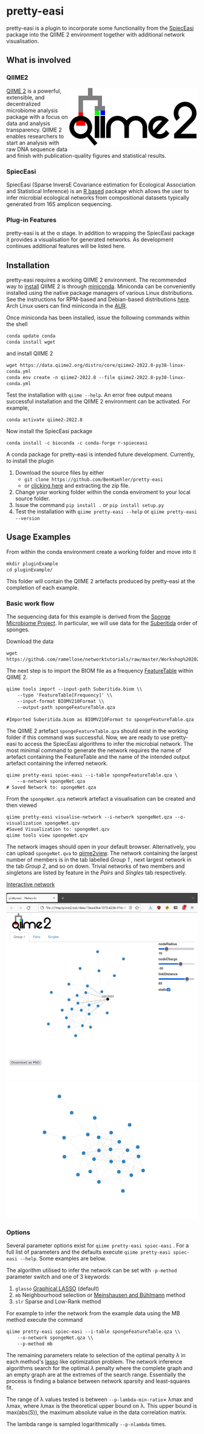 # pretty-easi

pretty-easi is a plugin to incorporate some functionality from the  [SpiecEasi](https://github.com/zdk123/SpiecEasi) package into the QIIME 2 environment together with additional network visualisation.

## What is involved

### QIIME2

<img align="right" src="assets/images/qiime2.png">

[QIIME 2](https://qiime2.org/) is a powerful, extensible, and decentralized microbiome analysis package with a focus on data and analysis transparency. QIIME 2 enables researchers to start an analysis with raw DNA sequence data and finish with publication-quality figures and statistical results.

### SpiecEasi

SpiecEasi (Sparse InversE Covariance estimation for Ecological Association and Statistical Inference) is an [R based](https://www.r-project.org/) package which allows the user to infer microbial ecological networks from compositional datasets typically generated from 16S amplicon sequencing. 

### Plug-in Features

pretty-easi is at the α stage. In addition to wrapping the SpiecEasi package it provides a visualisation for generated networks. As development continues additional features will be listed here.

## Installation

pretty-easi requires a working QIIME 2 environment. The recommended way to [install](https://docs.qiime2.org/2022.8/install/native/) QIIME 2 is through [miniconda](https://docs.conda.io/en/latest/miniconda.html). Miniconda can be conveniently installed using the native package managers of various Linux distributions.  See the instructions for RPM-based and Debian-based distributions [here](https://docs.conda.io/projects/conda/en/latest/user-guide/install/rpm-debian.html). Arch Linux users can find miniconda in the [AUR](https://aur.archlinux.org/packages/miniconda3).

Once miniconda has been installed, issue the following commands within the shell
```
conda update conda
conda install wget
```
and install QIIME 2
```
wget https://data.qiime2.org/distro/core/qiime2-2022.8-py38-linux-conda.yml
conda env create -n qiime2-2022.8 --file qiime2-2022.8-py38-linux-conda.yml
```

Test the installation with `qiime --help`. An error free output means successful installation and the QIIME 2 environment can be activated. For example, 

```
conda activate qiime2-2022.8
```

Now install the SpiecEasi package

```
conda install -c bioconda -c conda-forge r-spieceasi
```

A conda package for pretty-easi is intended future development. Currently, to install the plugin
1. Download the source files by either
	- ```git clone https://github.com/BenKaehler/pretty-easi```
	- or [clicking here](https://github.com/BenKaehler/pretty-easi/archive/refs/heads/main.zip) and extracting the zip file.
2. Change your working folder within the conda enviroment to your local source folder.
3. Issue the command ```pip install .``` or ```pip install setup.py```
4. Test the installation with ```qiime pretty-easi --help``` or ```qiime pretty-easi --version```

## Usage Examples

From within the conda environment create a working folder and move into it
```
mkdir pluginExample
cd pluginExample/
```

This folder will contain the QIIME 2 artefacts produced by pretty-easi at the completion of each example.

### Basic work flow 

The sequencing data for this example is derived from the [Sponge Microbiome Project](https://doi.org/10.1093/gigascience/gix077). In particular, we will use data for the [Suberitida](https://www.gbif.org/species/7682289) order of sponges. 

Download the data

```
wget https://github.com/ramellose/networktutorials/raw/master/Workshop%202021/sponges/Suberitida.biom
```

The next step is to import the BIOM file as a frequency [FeatureTable](https://docs.qiime2.org/2022.8/semantic-types/) within QIIME 2.

```
qiime tools import --input-path Suberitida.biom \\
	--type 'FeatureTable[Frequency]' \\
	--input-format BIOMV210Format \\
	--output-path spongeFeatureTable.qza

#Imported Suberitida.biom as BIOMV210Format to spongeFeatureTable.qza
```
The QIIME 2 artefact ```spongeFeatureTable.qza``` should exist in the working folder if this command was successful. Now, we are ready to use pretty-easi to access the SpiecEasi algorithms to infer the microbial network. The most minimal command to generate the network requires the name of artefact containing the FeatureTable and the name of the intended output artefact containing the inferred network. 

```
qiime pretty-easi spiec-easi --i-table spongeFeatureTable.qza \
	--o-network spongeNet.qza
# Saved Network to: spongeNet.qza
```

From the ```spongeNet.qza``` network artefact a visualisation can be created and then viewed

```
qiime pretty-easi visualise-network --i-network spongeNet.qza --o-visualization spongeNet.qzv
#Saved Visualization to: spongeNet.qzv
qiime tools view spongeNet.qzv
```

The network images should open in your default browser. Alternatively, you can upload ```spongeNet.qva``` to [qiime2view](https://view.qiime2.org/). The network containing the largest number of members is in the tab labelled _Group 1_ , next largest network in the tab _Group 2_, and so on down. Trivial networks of two members and singletons are listed by feature in the _Pairs_ and _Singles_ tab respectively. 

[Interactive network](https://isaactowers.github.io/pretty-easi/data/index.html)

![largest network](assets/images/Sponge_Suberitida_Group1_screen.png)
![network](assets/images/network.png)

### Options 

Several parameter options exist for ```qiime pretty-easi spiec-easi``` . For a full list of parameters and the defaults execute ```qiime pretty-easi spiec-easi --help```. Some examples are below.

The algorithm utilised to infer the network can be set with ```-p-method``` parameter switch and one of 3 keywords:
1. ```glasso``` [Graphical LASSO](https://academic.oup.com/biostatistics/article/9/3/432/224260) (default)
2. ``mb``  Neighbourhood selection or [Meinshausen and Bühlmann](https://projecteuclid.org/journals/annals-of-statistics/volume-34/issue-3/High-dimensional-graphs-and-variable-selection-with-the-Lasso/10.1214/009053606000000281.full) method 
3. ``slr`` Sparse and Low-Rank method

For example to infer the network from the example data using the MB method execute the command
```
qiime pretty-easi spiec-easi --i-table spongeFeatureTable.qza \\
	--o-network spongeNet.qza \\
	--p-method mb
```

The remaining parameters relate to selection of the optimal penalty $\lambda$ in each method's [lasso](https://en.wikipedia.org/wiki/Lasso_(statistics)) like optimization problem. The network inference algorithms search for the optimal $\lambda$ penalty where the complete graph and an empty graph are at the extremes of the search range. Essentially the process is finding a balance between network sparsity and least-squares fit. 

The range of λ values tested is between ```--p-lambda-min-ratio```× λmax and λmax, where λmax is the theoretical upper bound on λ. This upper bound is  max(abs(S)), the maximum absolute value in the data correlation matrix.

The lambda range is sampled logarithmically ```--p-nlambda``` times.
